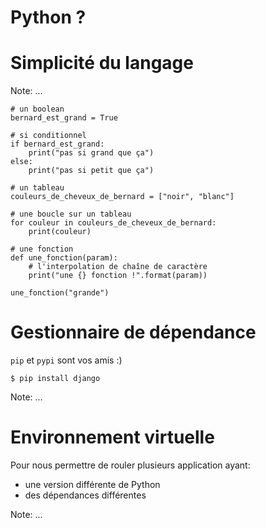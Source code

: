 # Python ?


# Simplicité du langage

Note:
...


```
# un boolean
bernard_est_grand = True

# si conditionnel
if bernard_est_grand:
    print("pas si grand que ça")
else:
    print("pas si petit que ça")

# un tableau
couleurs_de_cheveux_de_bernard = ["noir", "blanc"]

# une boucle sur un tableau
for couleur in couleurs_de_cheveux_de_bernard:
    print(couleur)

# une fonction
def une_fonction(param):
    # l'interpolation de chaîne de caractère
    print("une {} fonction !".format(param))
    
une_fonction("grande")

```


# Gestionnaire de dépendance

`pip` et `pypi` sont vos amis :)

```
$ pip install django  
```

Note:
...


# Environnement virtuelle 

Pour nous permettre de rouler plusieurs application ayant:

* une version différente de Python
* des dépendances différentes 

Note:
...